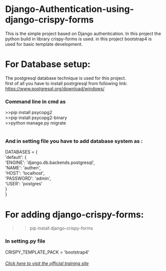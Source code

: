 # Django-Authentication-using-django-crispy-forms
This is the simple project based on Django authentication. In this project the python build in library crispy-forms is used. in this project bootstrap4 is used for basic template development. 
# For Database setup:
The postgresql database technique is used for this project.
<br/>
first of all you have to install postrgresql from following link: https://www.postgresql.org/download/windows/ 
<br/>
<h3>Command line in cmd as</h3>
	>>pip install psycopg2 <br/>
	>>pip install psycopg2-binary <br/>
	>>python manage.py migrate <br/><br/>
<h3>And in setting file you have to add database system as : </h3>
	DATABASES = { <br/>
    'default': { <br/>
        'ENGINE': 'django.db.backends.postgresql', <br/>
        'NAME': 'authen', <br/>
        'HOST': 'localhost', <br/>
        'PASSWORD': 'admin', <br/>
        'USER': 'postgres' <br/>
    } <br/>
} <br/>

# For adding django-crispy-forms:
>> pip install django-crispy-forms
<h3> In setting.py file</h3>
	CRISPY_TEMPLATE_PACK = 'bootstrap4'


<h6> <a href = 'https://www.techiediaries.com/django-authentication/'>Click here to visit the official training site</a>
